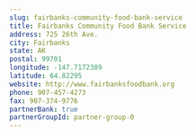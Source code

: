 ```yaml
---
slug: fairbanks-community-food-bank-service
title: Fairbanks Community Food Bank Service
address: 725 26th Ave.
city: Fairbanks
state: AK
postal: 99701
longitude: -147.7172389
latitude: 64.82295
website: http://www.fairbanksfoodbank.org
phone: 907-457-4273
fax: 907-374-9776
partnerBank: true
partnerGroupId: partner-group-0
---
```

